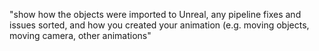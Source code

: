 "show how the objects were imported to Unreal, any pipeline fixes and issues sorted, and how you created your animation (e.g. moving
objects, moving camera, other animations"